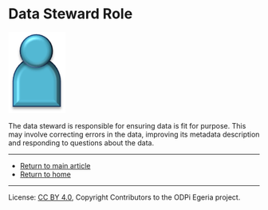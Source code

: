 <!-- SPDX-License-Identifier: CC-BY-4.0 -->
<!-- Copyright Contributors to the ODPi Egeria project. -->

# Data Steward Role

![Icon](data-steward-role.png)

The data steward is responsible for ensuring data is fit for purpose.
This may involve correcting errors in the data, improving its metadata
description and responding to questions about the data.

----
* [Return to main article](.)
* [Return to home](..)

----
License: [CC BY 4.0](https://creativecommons.org/licenses/by/4.0/),
Copyright Contributors to the ODPi Egeria project.